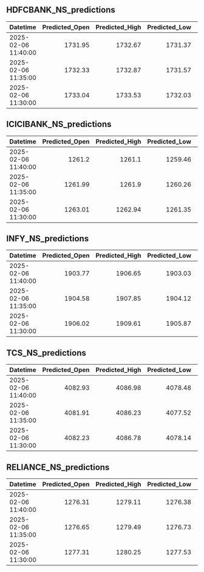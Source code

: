 ## HDFCBANK_NS_predictions
| Datetime            |   Predicted_Open |   Predicted_High |   Predicted_Low |   Predicted_Close |   Predicted_Volume |
|:--------------------|-----------------:|-----------------:|----------------:|------------------:|-------------------:|
| 2025-02-06 11:40:00 |          1731.95 |          1732.67 |         1731.37 |           1732.04 |             106587 |
| 2025-02-06 11:35:00 |          1732.33 |          1732.87 |         1731.57 |           1732.25 |             109829 |
| 2025-02-06 11:30:00 |          1733.04 |          1733.53 |         1732.03 |           1732.7  |             115687 |

## ICICIBANK_NS_predictions
| Datetime            |   Predicted_Open |   Predicted_High |   Predicted_Low |   Predicted_Close |   Predicted_Volume |
|:--------------------|-----------------:|-----------------:|----------------:|------------------:|-------------------:|
| 2025-02-06 11:40:00 |          1261.2  |          1261.1  |         1259.46 |           1261.1  |            73899.2 |
| 2025-02-06 11:35:00 |          1261.99 |          1261.9  |         1260.26 |           1261.93 |            75553.8 |
| 2025-02-06 11:30:00 |          1263.01 |          1262.94 |         1261.35 |           1263.03 |            76743.1 |

## INFY_NS_predictions
| Datetime            |   Predicted_Open |   Predicted_High |   Predicted_Low |   Predicted_Close |   Predicted_Volume |
|:--------------------|-----------------:|-----------------:|----------------:|------------------:|-------------------:|
| 2025-02-06 11:40:00 |          1903.77 |          1906.65 |         1903.03 |           1904.54 |            57514.2 |
| 2025-02-06 11:35:00 |          1904.58 |          1907.85 |         1904.12 |           1905.59 |            59053.2 |
| 2025-02-06 11:30:00 |          1906.02 |          1909.61 |         1905.87 |           1907.47 |            60638.5 |

## TCS_NS_predictions
| Datetime            |   Predicted_Open |   Predicted_High |   Predicted_Low |   Predicted_Close |   Predicted_Volume |
|:--------------------|-----------------:|-----------------:|----------------:|------------------:|-------------------:|
| 2025-02-06 11:40:00 |          4082.93 |          4086.98 |         4078.48 |           4081.8  |            21323.7 |
| 2025-02-06 11:35:00 |          4081.91 |          4086.23 |         4077.52 |           4080.86 |            22812.1 |
| 2025-02-06 11:30:00 |          4082.23 |          4086.78 |         4078.14 |           4081.27 |            23605   |

## RELIANCE_NS_predictions
| Datetime            |   Predicted_Open |   Predicted_High |   Predicted_Low |   Predicted_Close |   Predicted_Volume |
|:--------------------|-----------------:|-----------------:|----------------:|------------------:|-------------------:|
| 2025-02-06 11:40:00 |          1276.31 |          1279.11 |         1276.38 |           1276.97 |              96156 |
| 2025-02-06 11:35:00 |          1276.65 |          1279.49 |         1276.73 |           1277.21 |             100190 |
| 2025-02-06 11:30:00 |          1277.31 |          1280.25 |         1277.53 |           1277.8  |             102433 |

